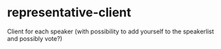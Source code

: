 # representative-client
Client for each speaker (with possibility to add yourself to the speakerlist and possibly vote?)
